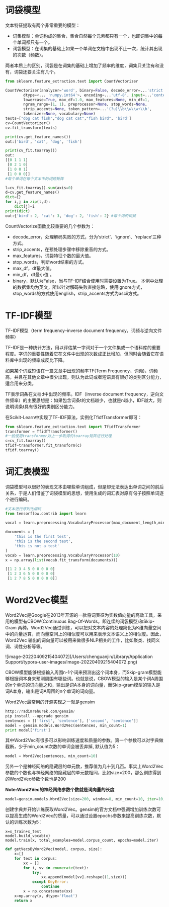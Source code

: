 # 词袋模型

文本特征提取有两个非常重要的模型：

- 词集模型：单词构成的集合，集合自然每个元素都只有一个，也即词集中的每个单词都只有一个。
- 词袋模型：在词集的基础上如果一个单词在文档中出现不止一次，统计其出现的次数（频数）。           

两者本质上的区别，词袋是在词集的基础上增加了频率的维度，词集只关注有和没有，词袋还要关注有几个。

```python
from sklearn.feature_extraction.text import CountVectorizer

CountVectorizer(analyzer='word', binary=False, decode_error=...'strict',
        dtype=<... 'numpy.int64'>, encoding=...'utf-8', input=...'content',
        lowercase=True, max_df=1.0, max_features=None, min_df=1,
        ngram_range=(1, 1), preprocessor=None, stop_words=None,
        strip_accents=None, token_pattern=...'(?u)\\b\\w\\w+\\b',
        tokenizer=None, vocabulary=None)
texts=["dog cat fish","dog cat cat","fish bird", 'bird'] 
cv=CountVectorizer()
cv.fit_transform(texts)

print(cv.get_feature_names())
out:['bird', 'cat', 'dog', 'fish']

print(cv_fit.toarray())
out:
[[0 1 1 1]
 [0 2 1 0]
 [1 0 0 1]
 [1 0 0 0]]
#每个单词在每个文本中的词频矩阵

l=cv_fit.toarray().sum(axis=0)
d=cv.get_feature_names()
dict={}
for i,j in zip(l,d):
    dict[j]=i
print(dict)
out:{'bird': 2, 'cat': 3, 'dog': 2, 'fish': 2} #每个词的词频


```

CountVectorize函数比较重要的几个参数为：

- decode_error，处理解码失败的方式，分为‘strict’、‘ignore’、‘replace’三种方式。
- strip_accents，在预处理步骤中移除重音的方式。
- max_features，词袋特征个数的最大值。
- stop_words，判断word结束的方式。
- max_df，df最大值。
- min_df，df最小值 。
- binary，默认为False，当与TF-IDF结合使用时需要设置为True。 本例中处理的数据集均为英文，所以针对解码失败直接忽略，使用ignore方式，stop_words的方式使用english，strip_accents方式为ascii方式。

# TF-IDF模型

TF-IDF模型（term frequency–inverse document frequency，词频与逆向文件频率）

TF-IDF是一种统计方法，用以评估某一字词对于一个文件集或一个语料库的重要程度。字词的重要性随着它在文件中出现的次数成正比增加，但同时会随着它在语料库中出现的频率成反比下降。

如果某个词或短语在一篇文章中出现的频率TF(Term Frequency，词频)，词频高，并且在其他文章中很少出现，则认为此词或者短语具有很好的类别区分能力，适合用来分类。

TF表示词条在文档d中出现的频率。IDF（inverse document frequency，逆向文件频率）的主要思想是：如果包含词条t的文档越少，也就是n越小，IDF越大，则说明词条t具有很好的类别区分能力。

 在Scikit-Learn中实现了TF-IDF算法，实例化TfidfTransformer即可：

```python
from sklearn.feature_extraction.text import TfidfTransformer
transformer = TfidfTransformer()
#一般使用transformer对上一步取得的toarray矩阵进行处理
c=cv_fit.toarray()
tfidf=transformer.fit_transform(c)
tfidf.toarray() 
```

# 词汇表模型

词袋模型可以很好的表现文本由哪些单词组成，但是却无法表达出单词之间的前后关系，于是人们借鉴了词袋模型的思想，使用生成的词汇表对原有句子按照单词逐个进行编码。

```python
#文本进行序列化编码
from tensorflow.contrib import learn
 
vocal = learn.preprocessing.VocabularyProcessor(max_document_length,min_frequency=0,vocabulary=None,tokenizer_fn=None)

documents = [
    'this is the first test',
    'this is the second test',
    'this is not a test'
]
vocab = learn.preprocessing.VocabularyProcessor(10)
x = np.array(list(vocab.fit_transform(documents)))

[[1 2 3 4 5 0 0 0 0 0]
 [1 2 3 6 5 0 0 0 0 0]
 [1 2 7 8 5 0 0 0 0 0]]
```



# Word2Vec模型

Word2Vec是Google在2013年开源的一款将词表征为实数值向量的高效工具，采用的模型有CBOW(Continuous Bag-Of-Words，即连续的词袋模型)和Skip-Gram 两种。Word2Vec通过训练，可以把对文本内容的处理简化为K维向量空间中的向量运算，而向量空间上的相似度可以用来表示文本语义上的相似度。因此，Word2Vec 输出的词向量可以被用来做很多NLP相关的工作，比如聚类、找同义词、词性分析等等。

![image-20220409215404072](/Users/chenguanjin/Library/Application Support/typora-user-images/image-20220409215404072.png)

CBOW模型能够根据输入周围n-1个词来预测出这个词本身，而Skip-gram模型能够根据词本身来预测周围有哪些词。也就是说，CBOW模型的输入是某个词A周围的n个单词的词向量之和，输出是词A本身的词向量，而Skip-gram模型的输入是词A本身，输出是词A周围的n个单词的词向量。 

 Word2Vec最常用的开源实现之一就是gensim

```python
http://radimrehurek.com/gensim/
pip install --upgrade gensim
sentences = [['first', 'sentence'], ['second', 'sentence']]
model = gensim.models.Word2Vec(sentences, min_count=1)
print model['first'] 
```

其中Word2Vec有很多可以影响训练速度和质量的参数。第一个参数可以对字典做截断，少于min_count次数的单词会被丢弃掉, 默认值为5：

```python
model = Word2Vec(sentences, min_count=10)
```

另外一个是神经网络的隐藏层的单元数，推荐值为几十到几百。事实上Word2Vec参数的个数也与神经网络的隐藏层的单元数相同，比如size=200，那么训练得到的Word2Vec参数个数也是200

**Note:Word2Vec的神经网络参数个数就是词向量的长度**

```python
model=gensim.models.Word2Vec(size=200, window=8, min_count=10, iter=10, workers=cores)
```

创建字典并开始训练获取Word2Vec。gensim的官方文档中强调增加训练次数可以提高生成的Word2Vec的质量，可以通过设置epochs参数来提高训练次数，默认的训练次数为5：

```
x=x_train+x_test
model.build_vocab(x)
model.train(x, total_examples=model.corpus_count, epochs=model.iter)
```

```python
def getVecsByWord2Vec(model, corpus, size):
    x=[]
    for text in corpus:
        xx = []
        for i, vv in enumerate(text):
            try:
                xx.append(model[vv].reshape((1,size)))
            except KeyError:
                continue
        x = np.concatenate(xx)
    x=np.array(x, dtype='float')
    return x
```

